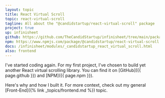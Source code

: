 ```yaml
---
layout: topic
title: React Virtual Scroll
topic: react-virtual-scroll
tagline: All about the "@candidstartup/react-virtual-scroll" package
project: true
up: infinisheet
github: https://github.com/TheCandidStartup/infinisheet/tree/main/packages/react-virtual-scroll
npm: https://www.npmjs.com/package/@candidstartup/react-virtual-scroll
docs: /infinisheet/modules/_candidstartup_react_virtual_scroll.html
also: frontend
---
```


I've started coding again. For my first project, I've chosen to build yet another React virtual scrolling library. You can find it on [GitHub]({{ page.github }}) and [NPM]({{ page.npm }}). 

Here's why and how I built it. For more context, check out my general [Front-End]({% link _topics/frontend.md %}) topic. 

